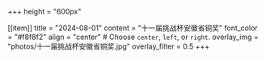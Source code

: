 +++
height = "600px"


[[item]]
    title = "2024-08-01"
    content = "十一届挑战杯安徽省铜奖"
    font_color = "#f8f8f2"
    align = "center"  # Choose `center`, `left`, or `right`.
    overlay_img = "photos/十一届挑战杯安徽省铜奖.jpg"
    overlay_filter = 0.5
+++
